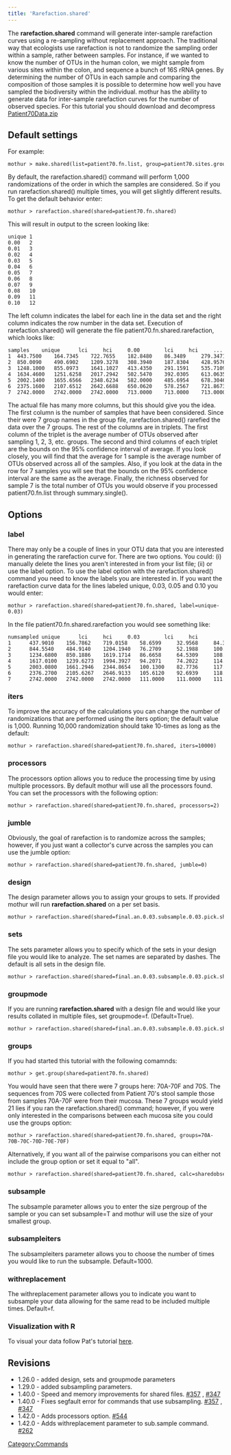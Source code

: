 ```yaml
---
title: 'Rarefaction.shared'
---
```

The **rarefaction.shared** command will
generate inter-sample rarefaction curves using a re-sampling without
replacement approach. The traditional way that ecologists use
rarefaction is not to randomize the sampling order within a sample,
rather between samples. For instance, if we wanted to know the number of
OTUs in the human colon, we might sample from various sites within the
colon, and sequence a bunch of 16S rRNA genes. By determining the number
of OTUs in each sample and comparing the composition of those samples it
is possible to determine how well you have sampled the biodiversity
within the individual. mothur has the ability to generate data for
inter-sample rarefaction curves for the number of observed species. For
this tutorial you should download and decompress [
Patient70Data.zip](Media:Patient70Data.zip)


## Default settings

For example:

    mothur > make.shared(list=patient70.fn.list, group=patient70.sites.groups)

By default, the rarefaction.shared() command will perform 1,000
randomizations of the order in which the samples are considered. So if
you run rarefaction.shared() multiple times, you will get slightly
different results. To get the default behavior enter:

    mothur > rarefaction.shared(shared=patient70.fn.shared)

This will result in output to the screen looking like:

    unique 1
    0.00   2
    0.01   3
    0.02   4
    0.03   5
    0.04   6
    0.05   7
    0.06   8
    0.07   9
    0.08   10
    0.09   11
    0.10   12

The left column indicates the label for each line in the data set and
the right column indicates the row number in the data set. Execution of
rarefaction.shared() will generate the file
patient70.fn.shared.rarefaction, which looks like:

    samples    unique      lci     hci     0.00        lci     hci     ... 
    1  443.7500    164.7345    722.7655    182.8480    86.3489     279.3471    ...
    2  850.0090    490.6902    1209.3278   308.3940    187.8304    428.9576    ...
    3  1248.1000   855.0973    1641.1027   413.4350    291.1591    535.7109    ...
    4  1634.4600   1251.6258   2017.2942   502.5470    392.0305    613.0635    ...
    5  2002.1400   1655.6566   2348.6234   582.0000    485.6954    678.3046    ...
    6  2375.1600   2107.6512   2642.6688   650.0620    578.2567    721.8673    ...
    7  2742.0000   2742.0000   2742.0000   713.0000    713.0000    713.0000    ...

The actual file has many more columns, but this should give you the
idea. The first column is the number of samples that have been
considered. Since their were 7 group names in the group file,
rarefaction.shared() rarefied the data over the 7 groups. The rest of
the columns are in triplets. The first column of the triplet is the
average number of OTUs observed after sampling 1, 2, 3, etc. groups. The
second and third columns of each triplet are the bounds on the 95%
confidence interval of average. If you look closely, you will find that
the average for 1 sample is the average number of OTUs observed across
all of the samples. Also, if you look at the data in the row for 7
samples you will see that the bounds on the 95% confidence interval are
the same as the average. Finally, the richness observed for sample 7 is
the total number of OTUs you would observe if you processed
patient70.fn.list through summary.single().

## Options

### label

There may only be a couple of lines in your OTU data that you are
interested in generating the rarefaction curve for. There are two
options. You could: (i) manually delete the lines you aren\'t interested
in from your list file; (ii) or use the label option. To use the label
option with the rarefaction.shared() command you need to know the labels
you are interested in. If you want the rarefaction curve data for the
lines labeled unique, 0.03, 0.05 and 0.10 you would enter:

    mothur > rarefaction.shared(shared=patient70.fn.shared, label=unique-0.03)

In the file patient70.fn.shared.rarefaction you would see something
like:

    numsampled unique      lci     hci     0.03        lci     hci
    1      437.9010    156.7862    719.0158    58.6599     32.9568     84.3630
    2      844.5540    484.9140    1204.1940   76.2709     52.1988     100.3430
    3      1234.6800   850.1886    1619.1714   86.6658     64.5309     108.8007
    4      1617.0100   1239.6273   1994.3927   94.2071     74.2022     114.2120
    5      2003.0800   1661.2946   2344.8654   100.1300    82.7736     117.4864
    6      2376.2700   2105.6267   2646.9133   105.6120    92.6939     118.5301
    7      2742.0000   2742.0000   2742.0000   111.0000    111.0000    111.0000

### iters

To improve the accuracy of the calculations you can change the number of
randomizations that are performed using the iters option; the default
value is 1,000. Running 10,000 randomization should take 10-times as
long as the default:

    mothur > rarefaction.shared(shared=patient70.fn.shared, iters=10000)

### processors

The processors option allows you to reduce the processing time by using
multiple processors. By default mothur will use all the processors
found. You can set the processors with the following option:

    mothur > rarefaction.shared(shared=patient70.fn.shared, processors=2)

### jumble

Obviously, the goal of rarefaction is to randomize across the samples;
however, if you just want a collector\'s curve across the samples you
can use the jumble option:

    mothur > rarefaction.shared(shared=patient70.fn.shared, jumble=0)

### design

The design parameter allows you to assign your groups to sets. If
provided mothur will run **rarefaction.shared** on a per set basis.

    mothur > rarefaction.shared(shared=final.an.0.03.subsample.0.03.pick.shared, design=mouse.sex_time.design)

### sets

The sets parameter allows you to specify which of the sets in your
design file you would like to analyze. The set names are separated by
dashes. The default is all sets in the design file.

    mothur > rarefaction.shared(shared=final.an.0.03.subsample.0.03.pick.shared, design=mouse.sex_time.design, sets=F003Late)

### groupmode

If you are running **rarefaction.shared** with a design file and would like
your results collated in multiple files, set groupmode=f.
(Default=True).

    mothur > rarefaction.shared(shared=final.an.0.03.subsample.0.03.pick.shared, design=mouse.sex_time.design, groupmode=f)

### groups

If you had started this tutorial with the following comamnds:

    mothur > get.group(shared=patient70.fn.shared)

You would have seen that there were 7 groups here: 70A-70F and 70S. The
sequences from 70S were collected from Patient 70\'s stool sample those
from samples 70A-70F were from their mucosa. These 7 groups would yield
21 lies if you ran the rarefaction.shared() command; however, if you
were only interested in the comparisons between each mucosa site you
could use the groups option:

    mothur > rarefaction.shared(shared=patient70.fn.shared, groups=70A-70B-70C-70D-70E-70F)

Alternatively, if you want all of the pairwise comparisons you can
either not include the group option or set it equal to \"all\".

    mothur > rarefaction.shared(shared=patient70.fn.shared, calc=sharedobserved, groups=all)

### subsample

The subsample parameter allows you to enter the size pergroup of the
sample or you can set subsample=T and mothur will use the size of your
smallest group.

### subsampleiters

The subsampleiters parameter allows you to choose the number of times
you would like to run the subsample. Default=1000.

### withreplacement

The withreplacement parameter allows you to indicate you want to
subsample your data allowing for the same read to be included multiple
times. Default=f.

### Visualization with R

To visual your data follow Pat\'s tutorial
[here](https://www.riffomonas.org/minimalR/06_line_plots.html).

## Revisions

-   1.26.0 - added design, sets and groupmode parameters
-   1.29.0 - added subsampling parameters.
-   1.40.0 - Speed and memory improvements for shared files.
    [\#357](https://github.com/mothur/mothur/issues/357) ,
    [\#347](https://github.com/mothur/mothur/issues/347)
-   1.40.0 - Fixes segfault error for commands that use subsampling.
    [\#357](https://github.com/mothur/mothur/issues/357) ,
    [\#347](https://github.com/mothur/mothur/issues/347)
-   1.42.0 - Adds processors option.
    [\#544](https://github.com/mothur/mothur/issues/544)
-   1.42.0 - Adds withreplacement parameter to sub.sample command.
    [\#262](https://github.com/mothur/mothur/issues/262)

[Category:Commands](Category:Commands)
